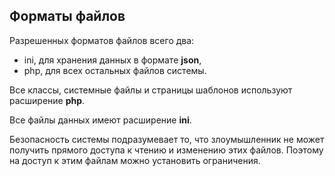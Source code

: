 ## Форматы файлов

Разрешенных форматов файлов всего два:

- ini, для хранения данных в формате **json**,
- php, для всех остальных файлов системы.

Все классы, системные файлы и страницы шаблонов используют расширение **php**.

Все файлы данных имеют расширение **ini**.

Безопасность системы подразумевает то, что злоумышленник не может получить прямого доступа к чтению и изменению этих файлов. Поэтому на доступ к этим файлам можно установить ограничения.
